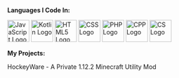 **Languages I Code In:**

<img src="https://cdn.worldvectorlogo.com/logos/java.svg" alt="JavaScript Logo" width="50" height="50"/> <img src="https://cdn.worldvectorlogo.com/logos/kotlin-1.svg" alt="Kotlin Logo" width="50" height="50"/> <img src="https://cdn.worldvectorlogo.com/logos/html-1.svg" alt="HTML5 Logo" width="50" height="50"/> <img src="https://cdn.worldvectorlogo.com/logos/css-3.svg" alt="CSS Logo" width="50" height="50"/> <img src="https://cdn.worldvectorlogo.com/logos/php-1.svg" alt="PHP Logo" width="50" height="50"/> <img src="https://cdn.worldvectorlogo.com/logos/c.svg" alt="CPP Logo" width="50" height="50"/> <img src="https://cdn.worldvectorlogo.com/logos/c--2.svg" alt="CS Logo" width="50" height="50"/>

**My Projects:**

HockeyWare - A Private 1.12.2 Minecraft Utility Mod
